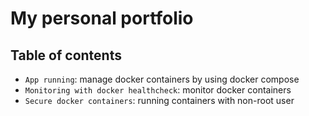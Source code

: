 # My personal portfolio

## Table of contents

- `App running`: manage docker containers by using docker compose
- `Monitoring with docker healthcheck`: monitor docker containers
- `Secure docker containers`: running containers with non-root user
